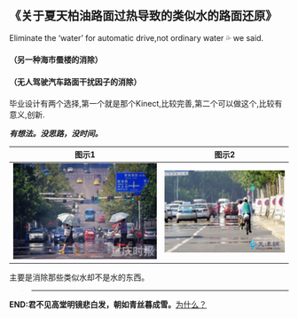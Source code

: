 ## 《关于夏天柏油路面过热导致的类似水的路面还原》
Eliminate the ‘water’ for automatic drive,not ordinary water 💦 we said.   
#### （另一种海市蜃楼的消除）
#### （无人驾驶汽车路面干扰因子的消除）
毕业设计有两个选择,第一个就是那个Kinect,比较完善,第二个可以做这个,比较有意义,创新.  

_**有想法。没思路，没时间。**_

| 图示1                                                              | 图示2                                                              |
| ------------------------------------------------------------------ | ------------------------------------------------------------------ |
| ![](https://github.com/wfnian/-/blob/master/sundry/2.jpg?raw=true) | ![](https://github.com/wfnian/-/blob/master/sundry/1.jpg?raw=true) |

主要是消除那些类似水却不是水的东西。

> ---

**END:君不见高堂明镜悲白发，朝如青丝暮成雪。**[为什么？](https://github.com/wfnian/learn_git/blob/master/utils.md)
